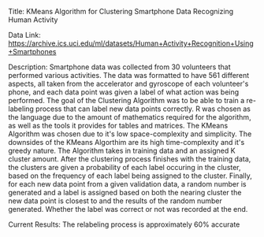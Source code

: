 Title: KMeans Algorithm for Clustering Smartphone Data Recognizing Human Activity

Data Link: https://archive.ics.uci.edu/ml/datasets/Human+Activity+Recognition+Using+Smartphones

Description: Smartphone data was collected from 30 volunteers that performed various activities. The data was formatted to have 561 different aspects, all taken from the accelerator and gyroscope of each volunteer's phone, and each data point was given a label of what action was being performed. The goal of the Clustering Algorithm was to be able to train a re-labeling process that can label new data points correctly. R was chosen as the language due to the amount of mathematics required for the algorithm, as well as the tools it provides for tables and matrices. The KMeans Algorithm was chosen due to it's low space-complexity and simplicity. The downsides of the KMeans Algorthim are its high time-complexity and it's greedy nature. The Algorithm takes in training data and an assigned K cluster amount. After the clustering process finishes with the training data, the clusters are given a probability of each label occuring in the cluster, based on the frequency of each label being assigned to the cluster. Finally, for each new data point from a given validation data, a random number is generated and a label is assigned based on both the nearing cluster the new data point is closest to and the results of the random number generated. Whether the label was correct or not was recorded at the end.

Current Results: The relabeling process is approximately 60% accurate